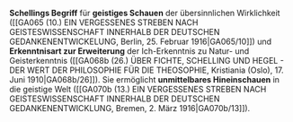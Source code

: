 
**Schellings Begriff** für **geistiges Schauen** der übersinnlichen Wirklichkeit ([[GA065 (10.) EIN VERGESSENES STREBEN NACH GEISTESWISSENSCHAFT INNERHALB DER DEUTSCHEN GEDANKENENTWICKELUNG, Berlin, 25. Februar 1916|GA065/10]]) und **Erkenntnisart zur Erweiterung** der Ich-Erkenntnis zu Natur- und Geisterkenntnis ([[GA068b (26.) ÜBER FICHTE, SCHELLING UND HEGEL - DER WERT DER PHILOSOPHIE FÜR DIE THEOSOPHIE, Kristiania (Oslo), 17. Juni 1910|GA068b/26]]). Sie ermöglicht **unmittelbares Hineinschauen** in die geistige Welt ([[GA070b (13.) EIN VERGESSENES STREBEN NACH GEISTESWISSENSCHAFT INNERHALB DER DEUTSCHEN GEDANKENENTWICKLUNG, Bremen, 2. März 1916|GA070b/13]]).
